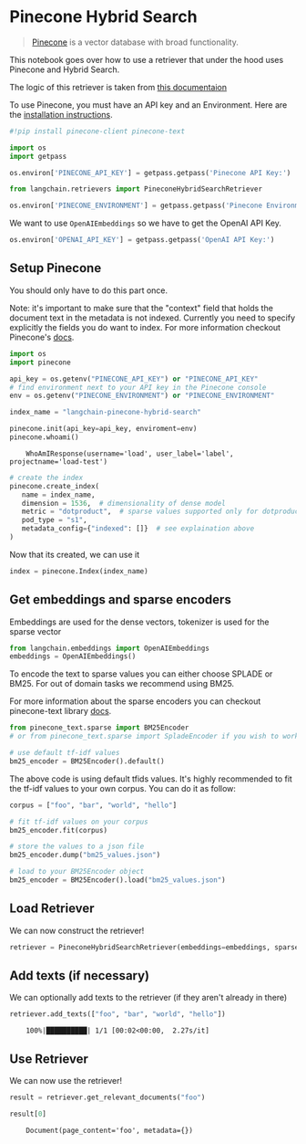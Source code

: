 # Pinecone Hybrid Search

>[Pinecone](https://docs.pinecone.io/docs/overview) is a vector database with broad functionality.

This notebook goes over how to use a retriever that under the hood uses Pinecone and Hybrid Search.

The logic of this retriever is taken from [this documentaion](https://docs.pinecone.io/docs/hybrid-search)

To use Pinecone, you must have an API key and an Environment. 
Here are the [installation instructions](https://docs.pinecone.io/docs/quickstart).

<!-- WARNING: THIS FILE WAS AUTOGENERATED! DO NOT EDIT! Instead, edit the notebook w/the location & name as this file. -->


```python
#!pip install pinecone-client pinecone-text
```


```python
import os
import getpass

os.environ['PINECONE_API_KEY'] = getpass.getpass('Pinecone API Key:')
```


```python
from langchain.retrievers import PineconeHybridSearchRetriever
```


```python
os.environ['PINECONE_ENVIRONMENT'] = getpass.getpass('Pinecone Environment:')
```

We want to use `OpenAIEmbeddings` so we have to get the OpenAI API Key.


```python
os.environ['OPENAI_API_KEY'] = getpass.getpass('OpenAI API Key:')
```

## Setup Pinecone

You should only have to do this part once.

Note: it's important to make sure that the "context" field that holds the document text in the metadata is not indexed. Currently you need to specify explicitly the fields you do want to index. For more information checkout Pinecone's [docs](https://docs.pinecone.io/docs/manage-indexes#selective-metadata-indexing).


```python
import os
import pinecone

api_key = os.getenv("PINECONE_API_KEY") or "PINECONE_API_KEY"
# find environment next to your API key in the Pinecone console
env = os.getenv("PINECONE_ENVIRONMENT") or "PINECONE_ENVIRONMENT"

index_name = "langchain-pinecone-hybrid-search"

pinecone.init(api_key=api_key, enviroment=env)
pinecone.whoami()
```

<CodeOutputBlock lang="python">

```
    WhoAmIResponse(username='load', user_label='label', projectname='load-test')
```

</CodeOutputBlock>


```python
# create the index
pinecone.create_index(
   name = index_name,
   dimension = 1536,  # dimensionality of dense model
   metric = "dotproduct",  # sparse values supported only for dotproduct
   pod_type = "s1",
   metadata_config={"indexed": []}  # see explaination above
)
```

Now that its created, we can use it


```python
index = pinecone.Index(index_name)
```

## Get embeddings and sparse encoders

Embeddings are used for the dense vectors, tokenizer is used for the sparse vector


```python
from langchain.embeddings import OpenAIEmbeddings
embeddings = OpenAIEmbeddings()
```

To encode the text to sparse values you can either choose SPLADE or BM25. For out of domain tasks we recommend using BM25.

For more information about the sparse encoders you can checkout pinecone-text library [docs](https://pinecone-io.github.io/pinecone-text/pinecone_text.html).


```python
from pinecone_text.sparse import BM25Encoder
# or from pinecone_text.sparse import SpladeEncoder if you wish to work with SPLADE

# use default tf-idf values
bm25_encoder = BM25Encoder().default()
```

The above code is using default tfids values. It's highly recommended to fit the tf-idf values to your own corpus. You can do it as follow:

```python
corpus = ["foo", "bar", "world", "hello"]

# fit tf-idf values on your corpus
bm25_encoder.fit(corpus)

# store the values to a json file
bm25_encoder.dump("bm25_values.json")

# load to your BM25Encoder object
bm25_encoder = BM25Encoder().load("bm25_values.json")
```

## Load Retriever

We can now construct the retriever!


```python
retriever = PineconeHybridSearchRetriever(embeddings=embeddings, sparse_encoder=bm25_encoder, index=index)
```

## Add texts (if necessary)

We can optionally add texts to the retriever (if they aren't already in there)


```python
retriever.add_texts(["foo", "bar", "world", "hello"])
```

<CodeOutputBlock lang="python">

```
    100%|██████████| 1/1 [00:02<00:00,  2.27s/it]
```

</CodeOutputBlock>

## Use Retriever

We can now use the retriever!


```python
result = retriever.get_relevant_documents("foo")
```


```python
result[0]
```

<CodeOutputBlock lang="python">

```
    Document(page_content='foo', metadata={})
```

</CodeOutputBlock>

